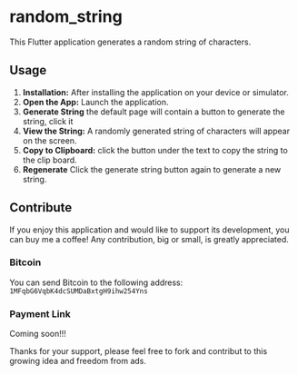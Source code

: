 # random_string

This Flutter application generates a random string of characters.

## Usage

1.  **Installation:** After installing the application on your device or simulator.
2.  **Open the App:** Launch the application.
3. **Generate String** the default page will contain a button to generate the string, click it
4.  **View the String:** A randomly generated string of characters will appear on the screen.
5. **Copy to Clipboard:** click the button under the text to copy the string to the clip board.
6. **Regenerate** Click the generate string button again to generate a new string.

## Contribute

If you enjoy this application and would like to support its development, you can buy me a coffee! Any contribution, big or small, is greatly appreciated.

### Bitcoin

You can send Bitcoin to the following address: `1MFqbG6VqbK4dcSUMDaBxtgH9ihw254Yns`

### Payment Link

Coming soon!!!
<!-- Alternatively, you can use this payment link: [https://paypal.me/](https://paypal.me/) -->

Thanks for your support, please feel free to fork and contribut to this growing idea and freedom from ads.
